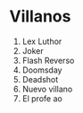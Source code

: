 
# Villanos

1. Lex Luthor
2. Joker
3. Flash Reverso
4. Doomsday
5. Deadshot
6. Nuevo villano
7. El profe
ao